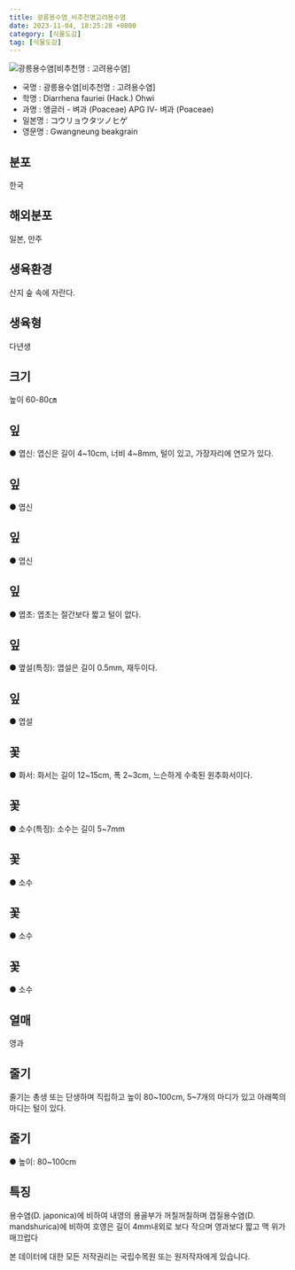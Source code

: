 ```yaml
---
title: 광릉용수염_비추천명고려용수염
date: 2023-11-04, 18:25:28 +0800
category: [식물도감]
tag: [식물도감]
---
```




![광릉용수염[비추천명 : 고려용수염]](http://www.nature.go.kr/fileUpload/plants/basic/Gramineae/Diarrhena/14388/1_th2.JPG)
- 국명 : 광릉용수염[비추천명 : 고려용수염]
- 학명 : Diarrhena fauriei (Hack.) Ohwi
- 과명 : 앵글러 - 벼과 (Poaceae) APG Ⅳ- 벼과 (Poaceae)
- 일본명 : コウリョウタツノヒゲ
- 영문명 : Gwangneung beakgrain


## 분포
한국
## 해외분포
일본, 만주
## 생육환경
산지 숲 속에 자란다.
## 생육형
다년생
## 크기
높이 60-80㎝
## 잎
● 엽신: 엽신은 길이 4~10cm, 너비 4~8mm, 털이 있고, 가장자리에 연모가 있다. 
## 잎
● 엽신
## 잎
● 엽신
## 잎
● 엽초: 엽초는 절간보다 짧고 털이 없다. 
## 잎
● 옆설(특징): 엽설은 길이 0.5mm, 재두이다.
## 잎
● 엽설
## 꽃
● 화서: 화서는 길이 12~15cm, 폭 2~3cm, 느슨하게 수축된 원추화서이다.
## 꽃
● 소수(특징): 소수는 길이 5~7mm
## 꽃
● 소수
## 꽃
● 소수
## 꽃
● 소수
## 열매
영과
## 줄기
줄기는 총생 또는 단생하며 직립하고 높이 80~100cm, 5~7개의 마디가 있고 아래쪽의 마디는 털이 있다. 
## 줄기
● 높이: 80~100cm
## 특징
용수염(D. japonica)에 비하여 내영의 용골부가 꺼칠꺼칠하며 껍질용수염(D. mandshurica)에 비하여 호영은 길이 4mm내외로 보다 작으며 영과보다 짧고 맥 위가 매끄럽다






본 데이터에 대한 모든 저작권리는 국립수목원 또는 원저작자에게 있습니다.
